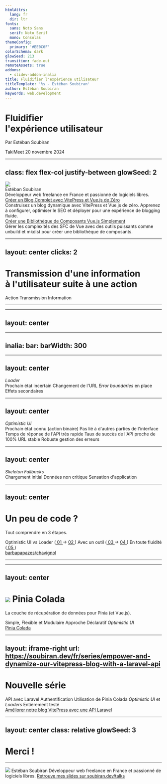```yaml
---
htmlAttrs:
  lang: fr
  dir: ltr
fonts:
  sans: Noto Sans
  serif: Noto Serif
  mono: Consolas
themeConfig:
  primary: '#EE0C6F'
colorSchema: dark
glowSeed: 213
transition: fade-out
remoteAssets: true
addons:
  - slidev-addon-inalia
title: Fluidifier l'expérience utilisateur
titleTemplate: '%s - Estéban Soubiran'
author: Estéban Soubiran
keywords: web,development
---
```


<h1 class="text-center font-serif">
  Fluidifier<br>l'expérience utilisateur
</h1>

<p class="text-center">
  Par Estéban Soubiran
</p>

<div class="absolute right-6 bottom-6 flex flex-col gap-4 items-end">
  <span class="text-sm op-40">TakiMeet</span>
  <span class="text-xs op-20 mt--4">20 novembre 2024</span>
</div>

<!--

https://remix.run/docs/en/main/discussion/pending-ui
https://dnlytras.com/blog/optimistic-updates

 -->

---
class: flex flex-col justify-between
glowSeed: 2
---

<div class="flex flex-col items-center justify-center">
  <img src="https://github.com/barbapapazes.png" class="size-32" />
  <div class="mt-4 text-xl font-serif font-medium">
    Estéban Soubiran
  </div>
  <div class="mt-1 text-sm op-60">
    Développeur web freelance en France et passionné de logiciels libres.
  </div>
</div>

<Tools />

<div v-click class="grid grid-cols-2 gap-8">
  <Card>
    <div class="text-sm">
      <a href="https://soubiran.dev/fr/series/create-a-blog-with-vitepress-and-vue-js-from-scratch" target="_blank" class="border-0! hover:text-inherit!">
        Créer un Blog Complet avec VitePress et Vue.js de Zéro
        <span class="absolute inset-0 z-1"></span>
      </a>
    </div>
    <div class="mt-1 text-xs op-60">
      Construisez un blog dynamique avec VitePress et Vue.js de zéro. Apprenez à configurer, optimiser le SEO et déployer pour une expérience de blogging fluide.
    </div>
  </Card>

  <Card>
    <div class="text-sm">
      <a href="https://soubiran.dev/fr/posts/the-simplest-method-to-create-a-vue-js-component-library" target="_blank" class="border-0! hover:text-inherit!">
        Créer une Bibliothèque de Composants Vue.js Simplement
        <span class="absolute inset-0 z-1"></span>
      </a>
    </div>
    <div class="mt-1 text-xs op-60">
      Gérer les complexités des SFC de Vue avec des outils puissants comme unbuild et mkdist pour créer une bibliothèque de composants.
    </div>
  </Card>
</div>

<Socials />

<!--

Au quotidien, je joue avec Vite, Vue, VitePress, UnJS, Nuxt et Laravel et j'écris des articles sur ce que j'apprends et ce que je découvre tel que j'aurai aimé les lire lorsque j'ai commencé le développement web que ce soit sur l'utilisation d'outils, des manières de faire ou la face caché de faire des conférences.

...

Mais on y reviendra ! (sur les séries)
 -->

---
layout: center
clicks: 2
---

<h1 class="text-center font-serif transition ease duration-150" :class="{ 'text-[#877B8D]': $clicks >= 1 }">
  <span class="transition ease duration-150" :class="{ 'text-white' : $clicks === 1 }">Transmission</span> d'une <span class="transition ease duration-150" :class="{ 'text-white' : $clicks === 1 }">information</span><br>à l'utilisateur suite à une <span class="transition ease duration-150" :class="{ 'text-white' : $clicks === 1 }">action</span>
</h1>

<div v-click="2" class="absolute bottom-14 left-1/2 -translate-x-1/2 flex items-center gap-8 delay-300">
  <InlineCard>Action</InlineCard>
  <span class="i-lucide-arrow-right size-5 inline-block"></span>
  <InlineCard>Transmission</InlineCard>
  <span class="i-lucide-arrow-right size-5 inline-block"></span>
  <InlineCard>Information</InlineCard>
</div>

<!--

Fluidifier l'expérience utilisateur, c'est un grand domaine mais aujourd'hui, on va se concentrer sur un aspect bien précis : la transmission d'une information à l'utilisateur suite à une action.

Ça fait beaucoup de mots, même moi je me perds donc on va simplifier et ne garder que l'essentiel.

Transmission = Quel changement appliquer à l'interface
Information = Ce que l'on veut communiquer à l'utilisateur
Action = Quelle interaction l'utilisateur a fait

Tout ça, c'est l'idée de faire passer un message à l'utilisateur d'une manière fluide et cohérente avec son intention d'une part de l'utilisateur et d'autre part de l'information.

Donc si on résume, on a une action qui déclenche une transmission d'information.
 -->

---

<Inalia
  question="Les manières de transmettre l'information suite à une action ?"
  type="text"
  chart=""
  :data="[
    'Bonjour', 'Loader de chargement', 'Une notification', 'Le bouton réagit', 'Le bouton change de couleur', 'Un loader s’affiche', 'Un wizz !', 'un changement d\'état visuel', 'Alert', 'Modal', 'Un spinner', 'Wizz', 'Par un loader', 'mmh', 'Coucou', 'Popover', 'Toastr', '() !', 'Alors quoi?', 'Popup', 'Toastttt', 'Skeleton', 'Changement de page', 'DROP DATABASE;', 'Une popin de l\'enfer', 'Couleur'
  ]"
/>

---
layout: center
---

<div class="grid grid-cols-2 place-items-center gap-16">
  <LoaderButton v-click />

  <OptimisticButton v-click />

  <Skeleton class="col-start-1 col-end-3" v-click />
</div>

---
inalia:
  bar:
    barWidth: 300
---

<Inalia
  question="Ces différents retours sont-ils inclusifs ou exclusifs ?"
  type="single_select"
  chart="bar"
  :data="[
    { label: 'Inclusif', count: 15, color: '#3730a3' }, { label: 'Exclusif', count: 8, color: '#9d174d' }
  ]"
/>

---
layout: center
---

<div class="flex flex-col items-center justify-center gap-1">
  <LoaderButton />
  <span class="text-sm op-60">
    <em>Loader</em>
  </span>
</div>

<div class="mt-8 flex flex-col gap-2 items-start">
    <ListItem v-click> Prochain état incertain </ListItem>
    <ListItem v-after class="delay-50"> Changement de l'URL </ListItem>
    <ListItem v-after class="delay-100"> <em>Error boundaries</em> en place </ListItem>
    <ListItem v-after class="delay-150"> Effets secondaires </ListItem>
</div>

---
layout: center
---

<div class="flex flex-col items-center justify-center gap-1">
  <OptimisticButton />
  <span class="text-sm op-60">
    <em>Optimistic UI</em>
  </span>
</div>

<div class="mt-8 flex flex-col gap-2 items-start">
    <ListItem v-click> Prochain état connu (action binaire) </ListItem>
    <ListItem v-after class="delay-50"> Pas lié à d'autres parties de l'interface </ListItem>
    <ListItem v-after class="delay-100"> Temps de réponse de l'API très rapide </ListItem>
    <ListItem v-after class="delay-150"> Taux de succès de l'API proche de 100% </ListItem>
    <ListItem v-after class="delay-200"> URL stable </ListItem>
    <ListItem v-after class="delay-250"> Robuste gestion des erreurs </ListItem>
</div>

---
layout: center
---

<div class="flex flex-col items-center justify-center gap-1">
  <Skeleton  class="w-60" />
  <span class="text-sm op-60">
    <em>Skeleton Fallbacks</em>
  </span>
</div>

<div class="mt-8 flex flex-col gap-2 items-start">
    <ListItem v-click class="delay-50"> Chargement initial </ListItem>
    <ListItem v-after class="delay-100"> Données non critique </ListItem>
    <ListItem v-after class="delay-150"> Sensation d'application </ListItem>
</div>

---
layout: center
---

<h1 class="text-center font-serif">
  Un peu de code ? <span class="i-noto-goat size-10 inline-block align-middle" />
</h1>

<p>
  Tout comprendre en 3 étapes.
</p>

<div class="mt-8 flex flex-col gap-2 items-start">
    <ListItem v-click class="delay-50"> Optimistic UI vs Loader <span class="text-sm op-40"> (<a href="https://github.com/Barbapapazes/chavignol/tree/01.optimistic-ui-vs-loader" target="_blank"> 01 </a> &rarr; <a href="https://github.com/Barbapapazes/chavignol/tree/02.optimistic-ui-without-a-tool" target="_blank"> 02 </a>) </span> </ListItem>
    <ListItem v-after class="delay-100"> Avec un outil <span class="text-sm op-40"> (<a href="https://github.com/Barbapapazes/chavignol/tree/03.optimistic-ui-with-pinia" target="_blank"> 03 </a> &rarr; <a href="https://github.com/Barbapapazes/chavignol/tree/04.optimistic-ui-with-pinia-completed" target="_blank"> 04 </a>) </span> </ListItem>
    <ListItem v-after class="delay-150"> En toute fluidité <span class="text-sm op-40"> (<a href="https://github.com/Barbapapazes/chavignol/tree/05.comments" target="_blank"> 05 </a>) </span> </ListItem>
</div>

<a href="https://github.com/barbapapazes/chavignol" target="_blank" class="absolute left-1/2 bottom-6 -translate-x-1/2 text-sm op-40">
  <span class="i-simple-icons-github inline-block size-3" />
  <span class="ml-1">
    barbapapazes/chavignol
  </span>
</a>

---

<Inalia
  question="Loader ou optimistic UI ?"
  type="single_select"
  chart="donut"
  :data="[
    { label: 'Loader', count: 1, color: '#3730a3' }, { label: 'Optimistic UI', count: 24, color: '#9d144d' }
  ]"
/>

---
layout: center
---

<h1 class="relative font-serif flex gap-2">
  <img src="/pinia-colada.svg" class="size-12 absolute top-1/2 -translate-y-1/2 right-full" /> Pinia Colada
</h1>

<p>
  La couche de récupération de données pour Pinia (et Vue.js).
</p>

<div class="mt-8 flex flex-col gap-2 items-start">
    <ListItem> Simple, Flexible et Modulaire </ListItem>
    <ListItem> Approche Déclaratif </ListItem>
    <ListItem> <em>Optimistic UI</em> </ListItem>
</div>

<a href="https://pinia-colada.esm.dev/" target="_blank" class="absolute left-1/2 bottom-6 -translate-x-1/2 text-sm op-40">
  Pinia Colada
</a>

---
layout: iframe-right
url: https://soubiran.dev/fr/series/empower-and-dynamize-our-vitepress-blog-with-a-laravel-api
---

<h1 class="font-serif">
  Nouvelle série
</h1>

<div class="mt-8 flex flex-col gap-2 items-start">
    <ListItem v-click class="delay-50"> API avec Laravel </ListItem>
    <ListItem v-after class="delay-100"> Authentification </ListItem>
    <ListItem v-after class="delay-100"> Utilisation de Pinia Colada </ListItem>
    <ListItem v-after class="delay-150"> <em>Optimistic UI</em> et <em>Loaders</em> </ListItem>
    <ListItem v-after class="delay-200"> Entièrement testé </ListItem>
</div>

<a href="https://pinia-colada.esm.dev/" target="_blank" class="absolute left-1/4 bottom-6 -translate-x-1/2 text-sm op-40">
  Améliorer notre blog VitePress avec une API Laravel
</a>

---
layout: center
class: relative
glowSeed: 3
---

<h1 text="center" font="serif">Merci !</h1>

<hr class="bg-white op-20 my-12" />

<Card class="flex flex-col p-6">
  <img src="https://github.com/barbapapazes.png" class="mx-auto size-20" />

  <span class="mt-6 text-center text-xl font-serif font-medium">
    Estéban Soubiran
  </span>

  <span class="mt-1 text-center text-sm op-60">
    Développeur web freelance en France et passionné de logiciels libres.
  </span>

  <Socials :click="0" class="mt-8" />
</Card>

<a href="https://soubiran.dev/talks" target="_blank" class="absolute left-1/2 bottom-6 -translate-x-1/2 text-xs op-20">
  Retrouve mes slides sur soubiran.dev/talks
</a>
